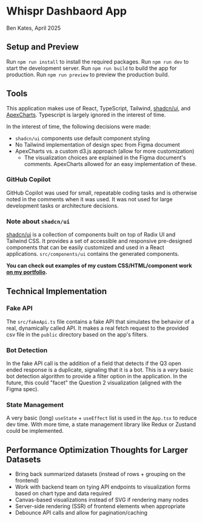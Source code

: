 # Whispr Dashbaord App

Ben Kates, April 2025

## Setup and Preview

Run `npm run install` to install the required packages.
Run `npm run dev` to start the development server.
Run `npm run build` to build the app for production.
Run `npm run preview` to preview the production build.

## Tools

This application makes use of React, TypeScript, Tailwind, [shadcn/ui](https://ui.shadcn.com/), and [ApexCharts](https://apexcharts.com/react-chart-demos/). Typescript is largely ignored in the interest of time.

In the interest of time, the following decisions were made:

- `shadcn/ui` components use default component styling
- No Tailwind implementation of design spec from Figma document
- ApexCharts vs. a custom d3.js approach (allow for more customization)
  - The visualization choices are explained in the Figma document's comments. ApexCharts allowed for an easy implementation of these.

### GitHub Copilot

GitHub Copilot was used for small, repeatable coding tasks and is otherwise noted in the comments when it was used. It was not used for large development tasks or architecture decisions.

### Note about `shadcn/ui`

[shadcn/ui](https://ui.shadcn.com/) is a collection of components built on top of Radix UI and Tailwind CSS. It provides a set of accessible and responsive pre-designed components that can be easily customized and used in a React applications. `src/components/ui` contains the generated components.

**You can check out examples of my custom CSS/HTML/component work [on my portfolio](https://benkates.com/).**

## Technical Implementation

### Fake API

The `src/fakeApi.ts` file contains a fake API that simulates the behavior of a real, dynamically called API. It makes a real fetch request to the provided csv file in the `public` directory based on the app's filters.

### Bot Detection

In the fake API call is the addition of a field that detects if the Q3 open ended response is a duplicate, signaling that it is a bot. This is a _very_ basic bot detection algorithm to provide a filter option in the application. In the future, this could "facet" the Question 2 visualization (aligned with the Figma spec).

### State Management

A very basic (long) `useState` + `useEffect` list is used in the `App.tsx` to reduce dev time. With more time, a state management library like Redux or Zustand could be implemented.

## Performance Optimization Thoughts for Larger Datasets

- Bring back summarized datasets (instead of rows + grouping on the frontend)
- Work with backend team on tying API endpoints to visualization forms based on chart type and data required
- Canvas-based visualizations instead of SVG if rendering many nodes
- Server-side rendering (SSR) of frontend elements when appropriate
- Debounce API calls and allow for pagination/caching
